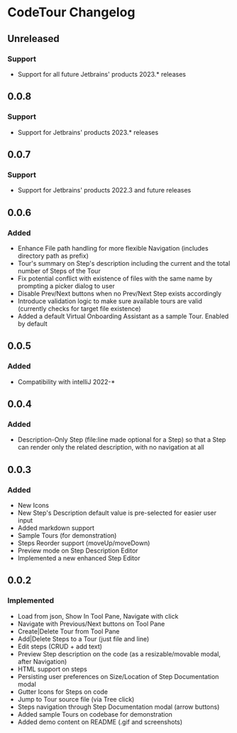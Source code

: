 <!-- Keep a Changelog guide -> https://keepachangelog.com -->

# CodeTour Changelog

## Unreleased

### Support

- Support for all future Jetbrains' products 2023.* releases

## 0.0.8

### Support

- Support for Jetbrains' products 2023.* releases

## 0.0.7

### Support

- Support for Jetbrains' products 2022.3 and future releases

## 0.0.6

### Added
- Enhance File path handling for more flexible Navigation (includes directory path as prefix)
- Tour's summary on Step's description including the current and the total number of Steps of the Tour
- Fix potential conflict with existence of files with the same name by prompting a picker dialog to user
- Disable Prev/Next buttons when no Prev/Next Step exists accordingly
- Introduce validation logic to make sure available tours are valid (currently checks for target file existence)
- Added a default Virtual Onboarding Assistant as a sample Tour. Enabled by default

## 0.0.5

### Added
- Compatibility with intelliJ 2022-*

## 0.0.4

### Added
- Description-Only Step (file:line made optional for a Step) so that a Step can render only the related description,
  with no navigation at all

## 0.0.3

### Added
- New Icons
- New Step's Description default value is pre-selected for easier user input
- Added markdown support
- Sample Tours (for demonstration)
- Steps Reorder support (moveUp/moveDown)
- Preview mode on Step Description Editor
- Implemented a new enhanced Step Editor

## 0.0.2

### Implemented
- Load from json, Show In Tool Pane, Navigate with click
- Navigate with Previous/Next buttons on Tool Pane
- Create|Delete Tour from Tool Pane
- Add|Delete Steps to a Tour (just file and line)
- Edit steps (CRUD + add text)
- Preview Step description on the code (as a resizable/movable modal, after Navigation)
- HTML support on steps
- Persisting user preferences on Size/Location of Step Documentation modal
- Gutter Icons for Steps on code
- Jump to Tour source file (via Tree click)
- Steps navigation through Step Documentation modal (arrow buttons)
- Added sample Tours on codebase for demonstration
- Added demo content on README (.gif and screenshots)
